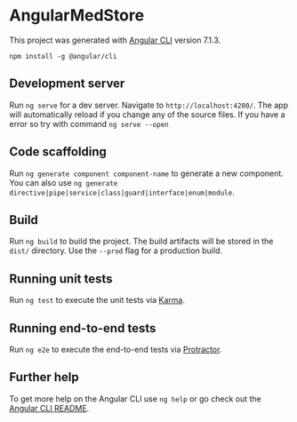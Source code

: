 # AngularMedStore

This project was generated with [Angular CLI](https://github.com/angular/angular-cli) version 7.1.3.

`npm install -g @angular/cli` 

## Development server

Run `ng serve` for a dev server. Navigate to `http://localhost:4200/`. The app will automatically reload if you change any of the source files. If you have a error so try with command `ng serve --open`

## Code scaffolding

Run `ng generate component component-name` to generate a new component. You can also use `ng generate directive|pipe|service|class|guard|interface|enum|module`.

## Build

Run `ng build` to build the project. The build artifacts will be stored in the `dist/` directory. Use the `--prod` flag for a production build.

## Running unit tests

Run `ng test` to execute the unit tests via [Karma](https://karma-runner.github.io).

## Running end-to-end tests

Run `ng e2e` to execute the end-to-end tests via [Protractor](http://www.protractortest.org/).

## Further help

To get more help on the Angular CLI use `ng help` or go check out the [Angular CLI README](https://github.com/angular/angular-cli/blob/master/README.md).
